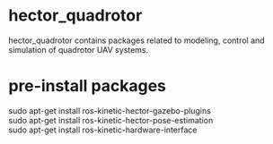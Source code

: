 # hector_quadrotor
hector_quadrotor contains packages related to modeling, control and simulation of quadrotor UAV systems.
# pre-install packages 
sudo apt-get install ros-kinetic-hector-gazebo-plugins<br>
sudo apt-get install ros-kinetic-hector-pose-estimation<br>
sudo apt-get install ros-kinetic-hardware-interface<br>
